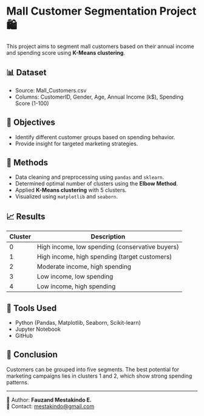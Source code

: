 # Mall Customer Segmentation Project 🛍️

This project aims to segment mall customers based on their annual income and spending score using **K-Means clustering**.

## 📊 Dataset
- Source: Mall_Customers.csv
- Columns: CustomerID, Gender, Age, Annual Income (k$), Spending Score (1-100)

## 🎯 Objectives
- Identify different customer groups based on spending behavior.
- Provide insight for targeted marketing strategies.

## 🧠 Methods
- Data cleaning and preprocessing using `pandas` and `sklearn`.
- Determined optimal number of clusters using the **Elbow Method**.
- Applied **K-Means clustering** with 5 clusters.
- Visualized using `matplotlib` and `seaborn`.

## 📈 Results
| Cluster | Description |
|----------|--------------|
| 0 | High income, low spending (conservative buyers) |
| 1 | High income, high spending (target customers) |
| 2 | Moderate income, high spending |
| 3 | Low income, low spending |
| 4 | Low income, high spending |

## 🧩 Tools Used
- Python (Pandas, Matplotlib, Seaborn, Scikit-learn)
- Jupyter Notebook
- GitHub

## 🏁 Conclusion
Customers can be grouped into five segments. The best potential for marketing campaigns lies in clusters 1 and 2, which show strong spending patterns.

---

📌 Author: **Fauzand Mestakindo E.**  
📧 Contact: mestakindo@gmail.com

